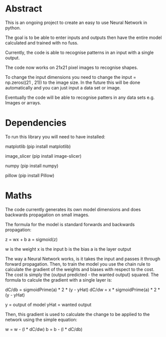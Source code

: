 # Abstract

This is an ongoing project to create an easy to use Neural Network in python.

The goal is to be able to enter inputs and outputs then have the entire model calculated and trained with no fuss.

Currently, the code is able to recognise patterns in an input with a single output.

The code now works on 21x21 pixel images to recognise shapes.

To change the input dimensions you need to change the input = np.zeros((21 , 21)) to the image size.
In the future this will be done automatically and you can just input a data set or image.

Eventually the code will be able to recognise patters in any data sets e.g. Images or arrays.

# Dependencies

To run this library you will need to have installed:

matplotlib       (pip install matplotlib)

image_slicer     (pip install image-slicer)

numpy            (pip install numpy)

pillow           (pip install Pillow)

# Maths

The code currently generates its own model dimensions and does backwards propagation on small images.

The formula for the model is standard forwards and backwards propagation:


z = wx + b
a = sigmoid(z)


w is the weight
x is the input
b is the bias
a is the layer output


The way a Neural Network works, is it takes the input and passes it through forward propagation. Then,
to train the model you use the chain rule to calculate the gradient of the weights and biases with respect 
to the cost. The cost is simply the (output predicted - the wanted output) squared. The formula to calcule the gradient
with a single layer is:


dC/db = sigmoidPrime(a) * 2 * (y - yHat)
dC/dw = x * sigmoidPrime(a) * 2 * (y - yHat)


y = output  of model
yHat = wanted output


Then, this gradient is used to calculate the change to be applied to the network using the simple equation:


w = w - (l * dC/dw)
b = b - (l * dC/db)

